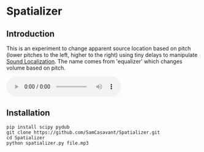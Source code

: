 # Spatializer

## Introduction

This is an experiment to change apparent source location based on pitch (lower pitches to the left, higher to the right) using tiny delays to manipulate [Sound Localization](https://en.wikipedia.org/wiki/Sound_localization). The name comes from 'equalizer' which changes volume based on pitch. 

![Sample output](http://sam.casavant.org/assets/spatializer/sa.mp3?raw=true "Spatialized output from the Spirited Away soundtrack")

## Installation

```
pip install scipy pydub
git clone https://github.com/SamCasavant/Spatializer.git
cd Spatializer
python spatializer.py file.mp3
```